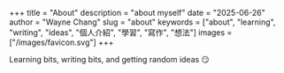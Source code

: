 +++
title = "About"
description = "about myself"
date = "2025-06-26"
author = "Wayne Chang"
slug = "about"
keywords = ["about", "learning", "writing", "ideas", "個人介紹", "學習", "寫作", "想法"]
images = ["/images/favicon.svg"]
+++

Learning bits, writing bits, and getting random ideas 😏